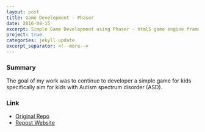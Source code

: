 ```yaml
---
layout: post
title: Game Development - Phaser
date: 2016-08-15
excerpt: Simple Game Development using Phaser - html5 game engine framework
project: true
categories: jekyll update
excerpt_separator: <!--more-->
---
```


### Summary
The goal of my work was to continue to developer a simple game for kids specifically aim for
kids with Autism spectrum disorder (ASD). 

### Link
- [Original Repo](https://github.com/interaction-lab/games-old/tree/Kin)
- [Repost Website](https://game-old-phaser.firebaseapp.com/)